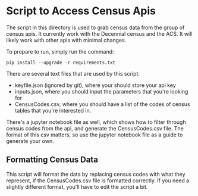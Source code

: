 # Script to Access Census Apis
The script in this directory is used to grab census data from the group of census apis. It currently work with the Decennial census and the ACS. It will likely work with other apis with minimal changes.

To prepare to run, simply run the command: 
````
pip install --upgrade -r requirements.txt
````
There are several text files that are used by this script:
- keyfile.json (ignored by git), where your should store your api key
- inputs.json, where you should input the parameters that you're looking for
- CensusCodes.csv, where you should have a list of the codes of census tables that you're interested in.

There's a jupyter notebook file as well, which shows how to filter through census codes from the api, and generate the CensusCodes.csv file. The format of this csv matters, so use the jupyter notebook file as a guide to generate your own.

## Formatting Census Data

This script will format the data by replacing census codes with what they represent, if the CensusCodes.csv file is formatted correctly. If you need a slightly different format, you'll have to edit the script a bit.
